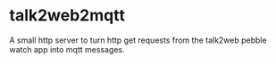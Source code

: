 # talk2web2mqtt
A small http server to turn http get requests from the talk2web pebble watch app into mqtt messages.
